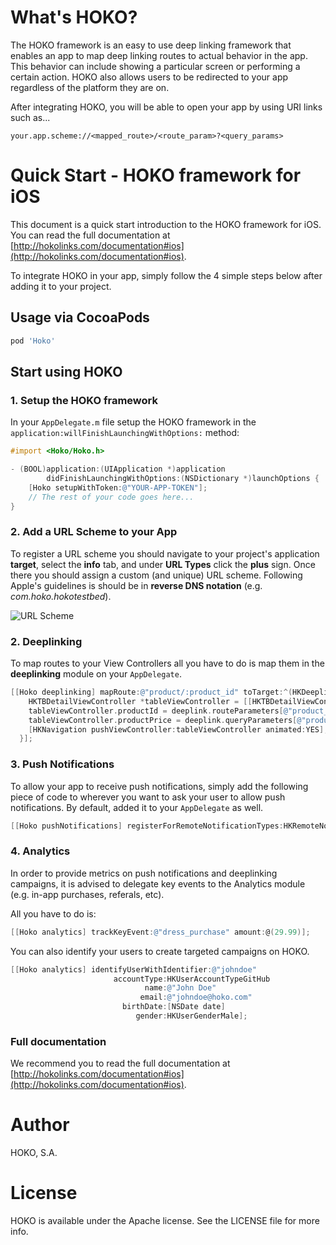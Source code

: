 # What's HOKO?

The HOKO framework is an easy to use deep linking framework that enables an app to map deep linking routes to actual behavior in the app. This behavior can include showing a particular screen or performing a certain action. HOKO also allows users to be redirected to your app regardless of the platform they are on.

After integrating HOKO, you will be able to open your app by using URI links such as...

```
your.app.scheme://<mapped_route>/<route_param>?<query_params>
```

# Quick Start - HOKO framework for iOS

This document is a quick start introduction to the HOKO framework for iOS. You can read the full documentation at [http://hokolinks.com/documentation#ios](http://hokolinks.com/documentation#ios).

To integrate HOKO in your app, simply follow the 4 simple steps below after adding it to your project.

## Usage via CocoaPods
``` ruby
pod 'Hoko'
```

## Start using HOKO

### 1. Setup the HOKO framework

In your `AppDelegate.m` file setup the HOKO framework in the `application:willFinishLaunchingWithOptions:` method:

```objective-c
#import <Hoko/Hoko.h>

- (BOOL)application:(UIApplication *)application 
        didFinishLaunchingWithOptions:(NSDictionary *)launchOptions {
    [Hoko setupWithToken:@"YOUR-APP-TOKEN"];
    // The rest of your code goes here...
}
```

### 2. Add a URL Scheme to your App

To register a URL scheme you should navigate to your project's application **target**, select the **info** tab, and under **URL Types** click the **plus** sign.
Once there you should assign a custom (and unique) URL scheme. Following Apple's guidelines is should be in **reverse DNS notation** (e.g. *com.hoko.hokotestbed*).

![URL Scheme](https://s3-eu-west-1.amazonaws.com/hokoassets/urlschemes-ios.png)

### 2. Deeplinking

To map routes to your View Controllers all you have to do is map them in the **deeplinking** module on your `AppDelegate`. 

```objective-c
[[Hoko deeplinking] mapRoute:@"product/:product_id" toTarget:^(HKDeeplink *deeplink) {
    HKTBDetailViewController *tableViewController = [[HKTBDetailViewController alloc]init];
    tableViewController.productId = deeplink.routeParameters[@"product_id"];
    tableViewController.productPrice = deeplink.queryParameters[@"product_price"];
    [HKNavigation pushViewController:tableViewController animated:YES];
  }];
```


### 3. Push Notifications

To allow your app to receive push notifications, simply add the following piece of code to wherever you want to ask your user to allow push notifications. By default, added it to your `AppDelegate` as well.

```objective-c
[[Hoko pushNotifications] registerForRemoteNotificationTypes:HKRemoteNotificationTypeAlert|HKRemoteNotificationTypeBadge|HKRemoteNotificationTypeSound];
```

### 4. Analytics

In order to provide metrics on push notifications and deeplinking campaigns, it is advised to delegate key events to the Analytics module (e.g. in-app purchases, referals, etc).

All you have to do is:

```objective-c
[[Hoko analytics] trackKeyEvent:@"dress_purchase" amount:@(29.99)];
```

You can also identify your users to create targeted campaigns on HOKO.

```objective-c
[[Hoko analytics] identifyUserWithIdentifier:@"johndoe"
                       accountType:HKUserAccountTypeGitHub
                              name:@"John Doe"
                             email:@"johndoe@hoko.com"
                         birthDate:[NSDate date]
                            gender:HKUserGenderMale];
```

### Full documentation

We recommend you to read the full documentation at [http://hokolinks.com/documentation#ios](http://hokolinks.com/documentation#ios).


# Author

HOKO, S.A.

# License

HOKO is available under the Apache license. See the LICENSE file for more info.

